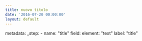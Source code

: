 ```yaml
---
title: nuovo titolo
date: '2016-07-20 00:00:00'
layout: default
---
```

metadata:
  _step:
    - name: "title"
      field:
        element: "text"
        label: "title"